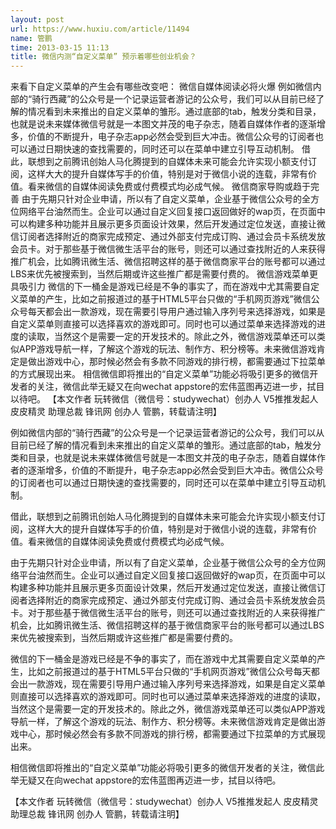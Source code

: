 ```yaml
---
layout: post
url: https://www.huxiu.com/article/11494
name: 管鹏
time: 2013-03-15 11:13
title: 微信内测“自定义菜单” 预示着哪些创业机会？
---
```

来看下自定义菜单的产生会有哪些改变吧： 微信自媒体阅读必将火爆 例如微信内部的“骑行西藏”的公众号是一个记录运营者游记的公众号，我们可以从目前已经了解的情况看到未来推出的自定义菜单的雏形。通过底部的tab，触发分类和目录，也就是说未来媒体微信号就是一本图文并茂的电子杂志，随着自媒体作者的逐渐增多，价值的不断提升，电子杂志app必然会受到巨大冲击。微信公众号的订阅者也可以通过日期快速的查找需要的，同时还可以在菜单中建立引导互动机制。 借此，联想到之前腾讯创始人马化腾提到的自媒体未来可能会允许实现小额支付订阅，这样大大的提升自媒体写手的价值，特别是对于微信小说的连载，非常有价值。看来微信的自媒体阅读免费或付费模式均必成气候。 微信商家导购或趋于完善 由于先期只针对企业申请，所以有了自定义菜单，企业基于微信公众号的全方位网络平台油然而生。企业可以通过自定义回复接口返回做好的wap页，在页面中可以构建多种功能并且展示更多页面设计效果，然后开发通过定位发送，直接让微信订阅者选择附近的商家完成预定、通过外部支付完成订购、通过会员卡系统发放会员卡。对于那些基于微信微生活平台的账号，则还可以通过查找附近的人来获得推广机会，比如腾讯微生活、微信招聘这样的基于微信商家平台的账号都可以通过LBS来优先被搜索到，当然后期或许这些推广都是需要付费的。 微信游戏菜单更具吸引力 微信的下一桶金是游戏已经是不争的事实了，而在游戏中尤其需要自定义菜单的产生，比如之前报道过的基于HTML5平台只做的“手机网页游戏”微信公众号每天都会出一款游戏，现在需要引导用户通过输入序列号来选择游戏，如果是自定义菜单则直接可以选择喜欢的游戏即可。同时也可以通过菜单来选择游戏的进度的读取，当然这个是需要一定的开发技术的。除此之外，微信游戏菜单还可以类似APP游戏导航一样，了解这个游戏的玩法、制作方、积分榜等。未来微信游戏肯定是做出游戏中心，那时候必然会有多款不同游戏的排行榜，都需要通过下拉菜单的方式展现出来。 相信微信即将推出的“自定义菜单”功能必将吸引更多的微信开发者的关注，微信此举无疑又在向wechat appstore的宏伟蓝图再迈进一步，拭目以待吧。 【本文作者 玩转微信（微信号：studywechat）创办人 V5推推发起人 皮皮精灵 助理总裁 锋讯网 创办人 管鹏，转载请注明】

例如微信内部的“骑行西藏”的公众号是一个记录运营者游记的公众号，我们可以从目前已经了解的情况看到未来推出的自定义菜单的雏形。通过底部的tab，触发分类和目录，也就是说未来媒体微信号就是一本图文并茂的电子杂志，随着自媒体作者的逐渐增多，价值的不断提升，电子杂志app必然会受到巨大冲击。微信公众号的订阅者也可以通过日期快速的查找需要的，同时还可以在菜单中建立引导互动机制。

借此，联想到之前腾讯创始人马化腾提到的自媒体未来可能会允许实现小额支付订阅，这样大大的提升自媒体写手的价值，特别是对于微信小说的连载，非常有价值。看来微信的自媒体阅读免费或付费模式均必成气候。

由于先期只针对企业申请，所以有了自定义菜单，企业基于微信公众号的全方位网络平台油然而生。企业可以通过自定义回复接口返回做好的wap页，在页面中可以构建多种功能并且展示更多页面设计效果，然后开发通过定位发送，直接让微信订阅者选择附近的商家完成预定、通过外部支付完成订购、通过会员卡系统发放会员卡。对于那些基于微信微生活平台的账号，则还可以通过查找附近的人来获得推广机会，比如腾讯微生活、微信招聘这样的基于微信商家平台的账号都可以通过LBS来优先被搜索到，当然后期或许这些推广都是需要付费的。

微信的下一桶金是游戏已经是不争的事实了，而在游戏中尤其需要自定义菜单的产生，比如之前报道过的基于HTML5平台只做的“手机网页游戏”微信公众号每天都会出一款游戏，现在需要引导用户通过输入序列号来选择游戏，如果是自定义菜单则直接可以选择喜欢的游戏即可。同时也可以通过菜单来选择游戏的进度的读取，当然这个是需要一定的开发技术的。除此之外，微信游戏菜单还可以类似APP游戏导航一样，了解这个游戏的玩法、制作方、积分榜等。未来微信游戏肯定是做出游戏中心，那时候必然会有多款不同游戏的排行榜，都需要通过下拉菜单的方式展现出来。

相信微信即将推出的“自定义菜单”功能必将吸引更多的微信开发者的关注，微信此举无疑又在向wechat appstore的宏伟蓝图再迈进一步，拭目以待吧。

【本文作者 玩转微信（微信号：studywechat）创办人 V5推推发起人 皮皮精灵 助理总裁 锋讯网 创办人 管鹏，转载请注明】

